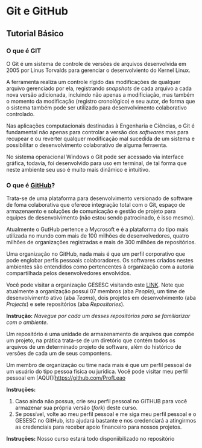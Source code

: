 # Git e GitHub
## Tutorial Básico

### O que é GIT

O Git é um sistema de controle de versões de arquivos desenvolvida em 2005 por Linus Torvalds para gerenciar o desenvolviento do Kernel Linux. 

A ferramenta realiza um controle rígido das modificações de qualquer arquivo gerenciado por ela, registrando *snapshots* de cada arquivo a cada nova versão adicionada, incluindo não apenas a modificiação, mas também o momento da modificação (registro cronológico) e seu autor, de forma que o sistema também pode ser utilizado para desenvolvimento colaborativo controlado. 

Nas aplicações computacionais destinadas à Engenharia e Ciências, o Git é fundamental não 
apenas para controlar a versão dos *softwares* mas para recupear e ou reverter qualquer 
modificação mal sucedida de um sistema e possibilitar o desenvolvimento colaborativo de 
alguma ferraenta.  

No sistema operacional Windows o Git pode ser acessado via interface gráfica, 
todavia, foi desenvolvido para uso em terminal, de tal forma que neste ambiente
seu uso é muito mais dinâmico e intuitivo. 

### O que é [GitHub](github.com)?
Trata-se de uma plataforma para desenvolvimento versionado de software de foma 
colaborativa que oferece integração total com o Git, espaço de armazenaento e soluções de 
comunicação e gestão de projeto para equipes de desenvolvimento (não estou sendo 
patrocinado, é isso mesmo). 

Atualmente o GutHub pertence a Mycrosoft e é a plataforma do tipo mais utilizada no mundo
com mais de 100 milhões de desenvolvedores, quatro milhões de organizações registradas e 
mais de 300 milhões de repositórios. 

Uma organização no GitHub, nada mais é que um perfil corporativo que pode englobar 
perfís pessoais colaboradores. Os softwares criados nestes ambientes são entendidos 
como pertencentes à organização com a autoria compartilhada pelos desenvolvedores 
envolvidos.

Você pode visitar a organização GESESC visitando este [LINK](https://github.com/GESESC).
Note que atualmente a organização possui 07 membros (aba *People*), um time de 
desenvolvimento ativo (aba *Teams*), dois projetos em desenvolvimento 
(aba *Projects*) e sete repositórios (aba *Repositories*). 

**Instrução:** *Navegue por cada um desses repositórios para se familiarizar com
o ambiente.*

Um repositório é uma unidade de armazenamento de arquivos que compõe um projeto,
na prática trata-se de um diretório que contém todos os arquivos de um
determinado projeto de software, além do histórico de versões de cada um de 
seus compontens.

Um membro de organização ou time nada mais é que um perfil pessoal de um 
usuário do tipo pessoa física ou jurídica. Você pode visitar meu perfil 
pessoal em [AQUI](https://github.com/ProfLeao

**Instruções:** 
1. Caso ainda não possua, crie seu perfil pessoal no GITHUB para 
você armazenar sua própria versão (*fork*) deste curso.
2. Se possível, volte ao meu perfil pessoal e me siga meu perfil pessoal e o 
GESESC no GitHub, isto ajudará bastante e nos credenciará a atingirmos as 
credenciais para receber apoio financeiro para nossos projetos. 

**Instruções:** 
Nosso curso estará todo disponiibilizado no repositório  